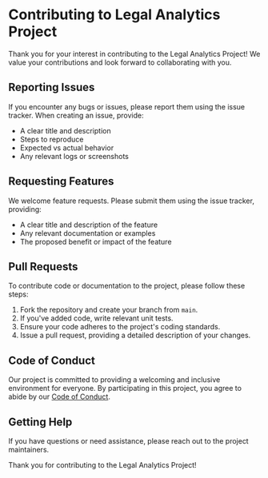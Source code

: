 
# Contributing to Legal Analytics Project

Thank you for your interest in contributing to the Legal Analytics Project! We value your contributions and look forward to collaborating with you.

## Reporting Issues

If you encounter any bugs or issues, please report them using the issue tracker. When creating an issue, provide:

- A clear title and description
- Steps to reproduce
- Expected vs actual behavior
- Any relevant logs or screenshots

## Requesting Features

We welcome feature requests. Please submit them using the issue tracker, providing:

- A clear title and description of the feature
- Any relevant documentation or examples
- The proposed benefit or impact of the feature

## Pull Requests

To contribute code or documentation to the project, please follow these steps:

1. Fork the repository and create your branch from `main`.
2. If you've added code, write relevant unit tests.
3. Ensure your code adheres to the project's coding standards.
4. Issue a pull request, providing a detailed description of your changes.

## Code of Conduct

Our project is committed to providing a welcoming and inclusive environment for everyone. By participating in this project, you agree to abide by our [Code of Conduct](link-to-code-of-conduct).

## Getting Help

If you have questions or need assistance, please reach out to the project maintainers.

Thank you for contributing to the Legal Analytics Project!
